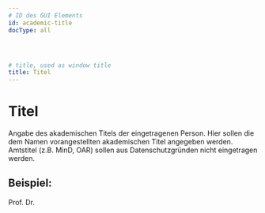 ```yaml
---
# ID des GUI Elements
id: academic-title
docType: all




# title, used as window title
title: Titel
---
```


# Titel

Angabe des akademischen Titels der eingetragenen Person. Hier sollen die dem Namen vorangestellten akademischen Titel angegeben werden. Amtstitel (z.B. MinD, OAR) sollen aus Datenschutzgründen nicht eingetragen werden.

## Beispiel:

Prof. Dr.
